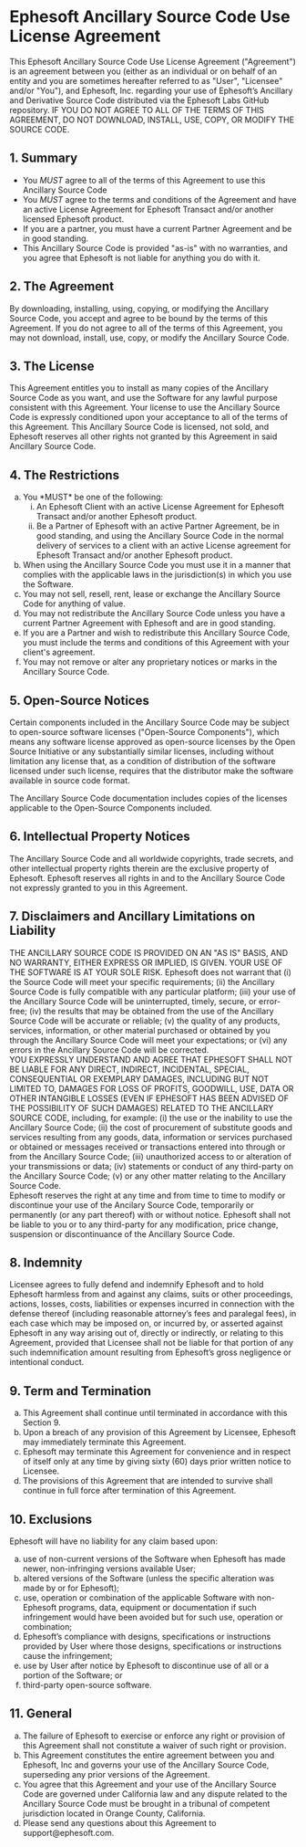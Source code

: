 # Ephesoft Ancillary Source Code Use License Agreement 

This Ephesoft Ancillary Source Code Use License Agreement ("Agreement") is an agreement between you (either as an individual or on behalf of
an entity and you are sometimes hereafter referred to as "User", "Licensee" and/or "You"), and Ephesoft, Inc. regarding your use of Ephesoft’s Ancillary and Derivative Source Code distributed via the Ephesoft Labs GitHub
repository. IF YOU DO NOT AGREE TO ALL OF THE TERMS OF THIS AGREEMENT, DO NOT DOWNLOAD, INSTALL,
USE, COPY, OR MODIFY THE SOURCE CODE.

## 1. Summary

* You *MUST* agree to all of the terms of this Agreement to use this Ancillary Source Code
* You *MUST* agree to the terms and conditions of the Agreement and have an active License Agreement for
Ephesoft Transact and/or another licensed Ephesoft product.
* If you are a partner, you must have a current Partner Agreement and be in good standing.
* This Ancillary Source Code is provided "as-is" with no warranties, and you agree that Ephesoft is not liable for
anything you do with it.

## 2. The Agreement

By downloading, installing, using, copying, or modifying the Ancillary Source Code, you accept and agree to be bound by the
terms of this Agreement. If you do not agree to all of the terms of this Agreement, you may not download, install, use, copy, or
modify the Ancillary Source Code.

## 3. The License

This Agreement entitles you to install as many copies of the Ancillary Source Code as you want, and use the Software for any lawful
purpose consistent with this Agreement. Your license to use the Ancillary Source Code is expressly conditioned upon your
acceptance to all of the terms of this Agreement. This Ancillary Source Code is licensed, not sold, and Ephesoft reserves all other rights
not granted by this Agreement in said Ancillary Source Code.

## 4. The Restrictions

<ol type="a">
<li>You *MUST* be one of the following:
    <ol type="i">
    <li>An Ephesoft Client with an active License Agreement for Ephesoft Transact and/or another Ephesoft product.</li>
    <li>Be a Partner of Ephesoft with an active Partner Agreement, be in good standing, and using the Ancillary Source Code in
       the normal delivery of services to a client with an active License agreement for Ephesoft Transact
        and/or another Ephesoft product.</li>
    </ol>
</li>
<li>When using the Ancillary Source Code you must use it in a manner that complies with the applicable laws in the
    jurisdiction(s) in which you use the Software.</li>
<li>You may not sell, resell, rent, lease or exchange the Ancillary Source Code for anything of value.</li>
<li>You may not redistribute the Ancillary Source Code unless you have a current Partner Agreement with Ephesoft and
    are in good standing.</li>
<li>If you are a Partner and wish to redistribute this Ancillary Source Code, you must include the terms and conditions of this Agreement with your client's agreement.</li>
<li>You may not remove or alter any proprietary notices or marks in the Ancillary Source Code.</li>
</ol>

## 5. Open-Source Notices

Certain components included in the Ancillary Source Code may be subject to open-source software licenses ("Open-Source
Components"), which means any software license approved as open-source licenses by the Open Source Initiative or
any substantially similar licenses, including without limitation any license that, as a condition of distribution of the
software licensed under such license, requires that the distributor make the software available in source code format.


The Ancillary Source Code documentation includes copies of the licenses applicable to the Open-Source Components
included.

## 6. Intellectual Property Notices

The Ancillary Source Code and all worldwide copyrights, trade secrets, and other intellectual property rights therein are the
exclusive property of Ephesoft. Ephesoft reserves all rights in and to the Ancillary Source Code not expressly granted to you in
this Agreement.

## 7. Disclaimers and Ancillary Limitations on Liability

THE ANCILLARY SOURCE CODE IS PROVIDED ON AN "AS IS" BASIS, AND NO WARRANTY, EITHER EXPRESS OR
IMPLIED, IS GIVEN. YOUR USE OF THE SOFTWARE IS AT YOUR SOLE RISK. Ephesoft does not warrant that (i)
the Source Code will meet your specific requirements; (ii) the Ancillary Source Code is fully compatible with any particular
platform; (iii) your use of the Ancillary Source Code will be uninterrupted, timely, secure, or error-free; (iv) the results that may
be obtained from the use of the Ancillary Source Code will be accurate or reliable; (v) the quality of any products, services,
information, or other material purchased or obtained by you through the Ancillary Source Code will meet your expectations; or
(vi) any errors in the Ancillary Source Code will be corrected.  
YOU EXPRESSLY UNDERSTAND AND AGREE THAT EPHESOFT SHALL NOT BE LIABLE FOR ANY DIRECT,
INDIRECT, INCIDENTAL, SPECIAL, CONSEQUENTIAL OR EXEMPLARY DAMAGES, INCLUDING BUT NOT
LIMITED TO, DAMAGES FOR LOSS OF PROFITS, GOODWILL, USE, DATA OR OTHER INTANGIBLE LOSSES
(EVEN IF EPHESOFT HAS BEEN ADVISED OF THE POSSIBILITY OF SUCH DAMAGES) RELATED TO THE ANCILLARY
SOURCE CODE, including, for example: (i) the use or the inability to use the Ancillary Source Code; (ii) the cost of
procurement of substitute goods and services resulting from any goods, data, information or services purchased or
obtained or messages received or transactions entered into through or from the Ancillary Source Code; (iii) unauthorized
access to or alteration of your transmissions or data; (iv) statements or conduct of any third-party on the Ancillary Source
Code; (v) or any other matter relating to the Ancillary Source Code.  
Ephesoft reserves the right at any time and from time to time to modify or discontinue your use of the Ancilary
Source Code, temporarily or permanently (or any part thereof) with or without notice. Ephesoft shall not be liable to you or to any third-party
for any modification, price change, suspension or discontinuance of the Ancillary Source Code.

## 8. Indemnity

Licensee agrees to fully defend and indemnify Ephesoft and to hold Ephesoft harmless from and against any claims, suits or other proceedings, 
actions, losses, costs, liabilities or expenses incurred in connection with the defense thereof (including reasonable attorney’s fees and paralegal fees), 
in each case which may be imposed on, or incurred by, or asserted against Ephesoft in any way arising out of, directly or indirectly, 
or relating to this Agreement, provided that Licensee shall not be liable for that portion of any such indemnification amount 
resulting from Ephesoft’s gross negligence or intentional conduct.

## 9. Term and Termination

<ol type="a">
    <li>This Agreement shall continue until terminated in accordance with this Section 9.</li>
    <li>Upon a breach of any provision of this Agreement by Licensee, Ephesoft may immediately terminate this Agreement.</li>
    <li>Ephesoft may terminate this Agreement for convenience and in respect of itself only at any time by giving sixty (60) days prior written notice to Licensee.</li>
    <li>The provisions of this Agreement that are intended to survive shall continue in full force after termination of this Agreement.</li>
</ol>

## 10. Exclusions

Ephesoft will have no liability for any claim based upon:

<ol type="a">
    <li>use of non-current versions of the Software when Ephesoft has made newer, non-infringing versions available User;</li>
    <li>altered versions of the Software (unless the specific alteration was made by or for Ephesoft);</li>
    <li>use, operation or combination of the applicable Software with non-Ephesoft programs, data, equipment or documentation if such infringement would have been avoided but for such use, operation or combination;</li>
    <li>Ephesoft’s compliance with designs, specifications or instructions provided by User where those designs, specifications or instructions cause the infringement;</li> 
    <li>use by User after notice by Ephesoft to discontinue use of all or a portion of the Software; or</li>
    <li>third-party open-source software.</li>
</ol>

## 11. General

<ol type="a">
    <li>The failure of Ephesoft to exercise or enforce any right or provision of this Agreement shall not constitute a waiver
        of such right or provision.</li>
    <li>This Agreement constitutes the entire agreement between you and Ephesoft, Inc and governs your use of the Ancillary
        Source Code, superseding any prior versions of the Agreement.</li>
    <li>You agree that this Agreement and your use of the Ancillary Source Code are governed under California law and any
    dispute related to the Ancillary Source Code must be brought in a tribunal of competent jurisdiction located in Orange County, California.</li>
    <li>Please send any questions about this Agreement to support@ephesoft.com.</li>
</ol>
